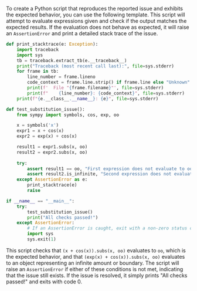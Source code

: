 To create a Python script that reproduces the reported issue and exhibits the expected behavior, you can use the following template. This script will attempt to evaluate expressions given and check if the output matches the expected results. If the evaluation does not behave as expected, it will raise an `AssertionError` and print a detailed stack trace of the issue.

```python
def print_stacktrace(e: Exception):
    import traceback
    import sys
    tb = traceback.extract_tb(e.__traceback__)
    print("Traceback (most recent call last):", file=sys.stderr)
    for frame in tb:
        line_number = frame.lineno
        code_context = frame.line.strip() if frame.line else "Unknown"
        print(f'  File "{frame.filename}"', file=sys.stderr)
        print(f"    {line_number}: {code_context}", file=sys.stderr)
    print(f"{e.__class__.__name__}: {e}", file=sys.stderr)

def test_substitution_issue():
    from sympy import symbols, cos, exp, oo

    x = symbols('x')
    expr1 = x + cos(x)
    expr2 = exp(x) + cos(x)

    result1 = expr1.subs(x, oo)
    result2 = expr2.subs(x, oo)
    
    try:
        assert result1 == oo, "First expression does not evaluate to oo"
        assert result2.is_infinite, "Second expression does not evaluate to an infinite bound"
    except AssertionError as e:
        print_stacktrace(e)
        raise

if __name__ == "__main__":
    try:
        test_substitution_issue()
        print("All checks passed!")
    except AssertionError:
        # If an AssertionError is caught, exit with a non-zero status code to indicate failure
        import sys
        sys.exit(1)
```

This script checks that `(x + cos(x)).subs(x, oo)` evaluates to `oo`, which is the expected behavior, and that `(exp(x) + cos(x)).subs(x, oo)` evaluates to an object representing an infinite amount or boundary. The script will raise an `AssertionError` if either of these conditions is not met, indicating that the issue still exists. If the issue is resolved, it simply prints "All checks passed!" and exits with code 0.